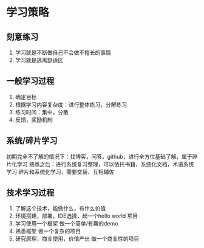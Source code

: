 # 学习策略

## 刻意练习
1. 学习就是不断做自己不会做不擅长的事情
2. 学习就是逃离舒适区


## 一般学习过程
1. 确定目标
2. 根据学习内容复杂度：进行整体练习，分解练习
3. 练习时间：集中，分散
4. 反馈，奖励机制


## 系统/碎片学习
初期完全不了解的情况下：找博客，问答，github，进行全方位基础了解，属于碎片化学习
熟悉之后：进行系统复习整理，可以依托书籍，系统化文档，术语系统学习
碎片和系统化学习，需要交替、互相辅佐

## 技术学习过程
1. 了解这个技术，能做什么，有什么价值
2. 环境搭建，部署，IDE选择，起一个hello world 项目
3. 学习使用一个框架 做一个简单/有趣的demo
4. 熟悉框架 做一个复杂的项目
5. 研究原理，商业使用，价值产出 做一个商业性的项目


